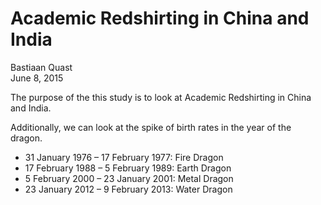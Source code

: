 # Academic Redshirting in China and India
Bastiaan Quast  
June 8, 2015  

The purpose of the this study is to look at Academic Redshirting in China and India.

Additionally, we can look at the spike of birth rates in the year of the dragon.

- 31 January 1976 – 17 February 1977: Fire Dragon
- 17 February 1988 – 5 February 1989: Earth Dragon
- 5 February 2000 – 23 January 2001: Metal Dragon
- 23 January 2012 – 9 February 2013: Water Dragon
